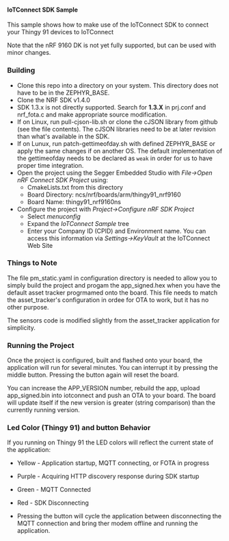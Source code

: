 #### IoTConnect SDK Sample

This sample shows how to make use of the IoTConnect SDK to connect your Thingy 91 devices to IoTConnect

Note that the nRF 9160 DK is not yet fully supported, but can be used with minor changes.

### Building

* Clone this repo into a directory on your system. This directory does not have to be in the ZEPHYR_BASE.
* Clone the NRF SDK v1.4.0
* SDK 1.3.x is not directly supported. Search for **1.3.X** in prj.conf and nrf_fota.c and make appropriate source modification. 
* If on Linux, run pull-cjson-lib.sh or clone the cJSON library from github (see the file contents). The cJSON libraries need to be at later revision than what's available in the SDK.
* If on Lunux, run patch-gettimeofday.sh with defined ZEPHYR_BASE or apply the same changes if on another OS. The default implementation of the gettimeofday needs to be declared as `weak` in order for us to have proper time integration.
* Open the project using the Segger Embedded Studio with *File->Open nRF Connect SDK Project* using:
  * CmakeLists.txt from this directory
  * Board Directory: ncs/nrf/boards/arm/thingy91_nrf9160
  * Board Name: thingy91_nrf9160ns
* Configure the project with *Project->Configure nRF SDK Project*
  * Select *menuconfig*
  * Expand the *IoTConnect Sample* tree
  * Enter your Company ID (CPID) and Environment name. You can access this information via *Settings->KeyVault* at the IoTConnect Web Site

### Things to Note

The file pm_static.yaml in configuration directory is needed to allow you to simply build the project and progam the app_signed.hex when you have the default asset tracker progrmamed onto the board. This file needs to match the asset_tracker's configuration in ordee for OTA to work, but it has no other purpose.  

The sensors code is modified slightly from the asset_tracker application for simplicity.

### Running the Project

Once the project is configured, built and flashed onto your board, the application will run for several minutes. You can interrupt it by pressing the middle button. Pressing the button again will reset the board.

You can increase the APP_VERSION number, rebuild the app, upload app_signed.bin into iotconnect and push an OTA to your board. The board will update itself if the new version is greater (string comparison) than the currently running version. 

### Led Color (Thingy 91) and button Behavior

If you running on Thingy 91 the LED colors will reflect the current state of the application:

* Yellow - Application startup, MQTT connecting, or FOTA in progress 
* Purple - Acquiring HTTP discovery response during SDK startup 
* Green - MQTT Connected 
* Red - SDK Disconnecting

* Pressing the button will cycle the application between disconnecting the MQTT connection and bring ther modem offline and
running the application.
